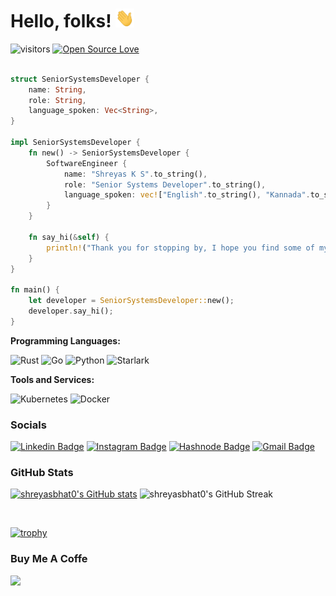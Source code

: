 Hello, folks! <img src="https://raw.githubusercontent.com/shreyasbhat0/shreyasbhat0/main/wave.gif" width="30px" height="30px" />
========================

 ![visitors](https://visitor-badge.laobi.icu/badge?page_id=shreyasbhat0.shreyasbhat0)
[![Open Source Love](https://badges.frapsoft.com/os/v1/open-source.svg?v=102)](https://github.com/ellerbrock/open-source-badge/)

```rust

struct SeniorSystemsDeveloper {
    name: String,
    role: String,
    language_spoken: Vec<String>,
}

impl SeniorSystemsDeveloper {
    fn new() -> SeniorSystemsDeveloper {
        SoftwareEngineer {
            name: "Shreyas K S".to_string(),
            role: "Senior Systems Developer".to_string(),
            language_spoken: vec!["English".to_string(), "Kannada".to_string(),"Tamil".to_string(),"Hindi".to_string(),"Malayalam".to_string()],
        }
    }

    fn say_hi(&self) {
        println!("Thank you for stopping by, I hope you find some of my projects intriguing.");
    }
}

fn main() {
    let developer = SeniorSystemsDeveloper::new();
    developer.say_hi();
}

```

**Programming Languages:**

![Rust](https://img.shields.io/badge/Code-Rust-informational?style=flat&logo=rust&logoColor=white&color=6aa6f8)
![Go](https://img.shields.io/badge/Code-Go-informational?style=flat&logo=go&logoColor=white&color=6aa6f8)
![Python](https://img.shields.io/badge/Code-Python-informational?style=flat&logo=python&logoColor=white&color=6aa6f8)
![Starlark](https://img.shields.io/badge/Code-Starlark-informational?style=flat&logo=starlark&logoColor=white&color=6aa6f8)


**Tools and Services:**

![Kubernetes](https://img.shields.io/badge/Tools-Kubernetes-informational?style=flat&logo=kubernetes&logoColor=white&color=6aa6f8)
![Docker](https://img.shields.io/badge/Tools-Docker-informational?style=flat&logo=docker&logoColor=white&color=6aa6f8)



### Socials
[![Linkedin Badge](https://img.shields.io/badge/-shreyas_ks-blue?style=flat-square&logo=Linkedin&logoColor=white&link=https://www.linkedin.com/in/anirudhemmadi/)](https://www.linkedin.com/in/shreyas-ks/)
[![Instagram Badge](https://img.shields.io/badge/-shreyas_s_bha-purple?style=flat-square&logo=instagram&logoColor=white&link=https://instagram.com/kanna6501/)](https://instagram.com/shreyas_s_bhat)
[![Hashnode Badge](https://img.shields.io/badge/-@themissingsemicolon-03a57a?style=flat-square&labelColor=000000&logo=Medium&link=https://medium.com/@aemmadi/)](https://hashnode.com/@themissingsemicolon)
[![Gmail Badge](https://img.shields.io/badge/-ks.shreyas0@gmail.com-c14438?style=flat-square&logo=Gmail&logoColor=white&link=mailto:kanna6501@gmail.com)](mailto:ks.shreyas0@gmail.com)






### GitHub Stats

[![shreyasbhat0's GitHub stats](https://github-readme-stats.vercel.app/api?username=shreyasbhat0&show_icons=true&hide=&count_private=true&title_color=84cc16&text_color=ffffff&icon_color=0891b2&bg_color=1c1917&hide_border=true)](http://www.github.com/shreyasbhat0) ![shreyasbhat0's GitHub Streak](https://github-readme-streak-stats.herokuapp.com/?user=shreyasbhat0&theme=dark)

<br>
<div>

[![trophy](https://github-profile-trophy.vercel.app/?username=shreyasbhat0)](https://github.com/ryo-ma/github-profile-trophy)

</div>

### Buy Me A Coffe

<a href="https://www.buymeacoffee.com/ksshreyas"><img src="https://cdn.buymeacoffee.com/buttons/v2/default-yellow.png" width="200" /></a>
